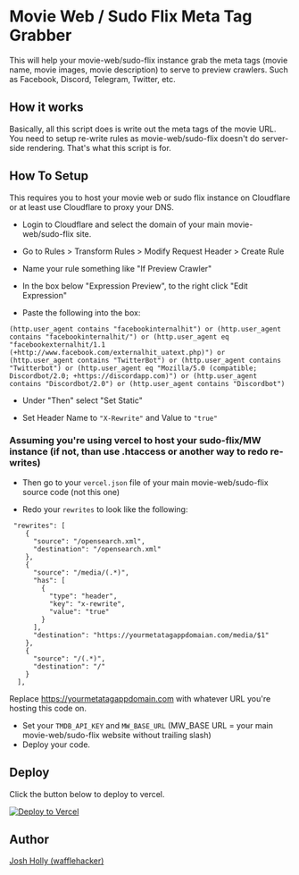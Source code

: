 
# Movie Web / Sudo Flix Meta Tag Grabber

This will help your movie-web/sudo-flix instance grab the meta tags (movie name, movie images, movie description) to serve to preview crawlers. Such as Facebook, Discord, Telegram, Twitter, etc.

## How it works

Basically, all this script does is write out the meta tags of the movie URL. You need to setup re-write rules as movie-web/sudo-flix doesn't do server-side rendering. That's what this script is for. 

## How To Setup

This requires you to host your movie web or sudo flix instance on Cloudflare or at least use Cloudflare to proxy your DNS. 

-  Login to Cloudflare and select the domain of your main movie-web/sudo-flix site.

-  Go to Rules > Transform Rules > Modify Request Header > Create Rule 

-  Name your rule something like "If Preview Crawler"

- In the box below "Expression Preview", to the right click "Edit Expression"

- Paste the following into the box:

```
(http.user_agent contains "facebookinternalhit") or (http.user_agent contains "facebookinternalhit/") or (http.user_agent eq "facebookexternalhit/1.1 (+http://www.facebook.com/externalhit_uatext.php)") or (http.user_agent contains "TwitterBot") or (http.user_agent contains "Twitterbot") or (http.user_agent eq "Mozilla/5.0 (compatible; Discordbot/2.0; +https://discordapp.com)") or (http.user_agent contains "Discordbot/2.0") or (http.user_agent contains "Discordbot")
```

- Under "Then" select "Set Static" 

- Set Header Name to `"X-Rewrite"` and Value to `"true"`

### Assuming you're using vercel to host your sudo-flix/MW instance (if not, than use .htaccess or another way to redo re-writes)

- Then go to your `vercel.json` file of your main movie-web/sudo-flix source code (not this one)

- Redo your `rewrites` to look like the following:

```
 "rewrites": [
    {
      "source": "/opensearch.xml",
      "destination": "/opensearch.xml"
    },
    {
      "source": "/media/(.*)",
      "has": [
        {
          "type": "header",
          "key": "x-rewrite",
          "value": "true"
        }
      ],
      "destination": "https://yourmetatagappdomaian.com/media/$1"
    },
    {
      "source": "/(.*)",
      "destination": "/"
    }
  ],
```

Replace https://yourmetatagappdomain.com with whatever URL you're hosting this code on. 

- Set your `TMDB_API_KEY` and `MW_BASE_URL` (MW_BASE URL = your main movie-web/sudo-flix website without trailing slash)
- Deploy your code. 

## Deploy

Click the button below to deploy to vercel. 

[![Deploy to Vercel](https://vercel.com/button)](https://vercel.com/new/joshhollys-projects/clone?repository-url=https%3A%2F%2Fgithub.com%2Fjoshholly%2Fmw-meta-tags&env=TMDB_API_KEY&env=MW_BASE_URL)


## Author

[Josh Holly (wafflehacker)](https://www.github.com/joshholly)